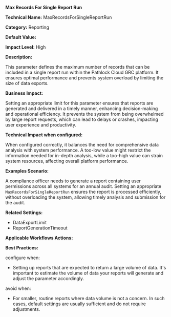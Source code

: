 **Max Records For Single Report Run**

**Technical Name:** MaxRecordsForSingleReportRun

**Category:** Reporting

**Default Value:**

**Impact Level:** High

**Description:**

This parameter defines the maximum number of records that can be included in a single report run within the Pathlock Cloud GRC platform. It ensures optimal performance and prevents system overload by limiting the size of data exports.

**Business Impact:**

Setting an appropriate limit for this parameter ensures that reports are generated and delivered in a timely manner, enhancing decision-making and operational efficiency. It prevents the system from being overwhelmed by large report requests, which can lead to delays or crashes, impacting user experience and productivity.

**Technical Impact when configured:**

When configured correctly, it balances the need for comprehensive data analysis with system performance. A too-low value might restrict the information needed for in-depth analysis, while a too-high value can strain system resources, affecting overall platform performance.

**Examples Scenario:**

A compliance officer needs to generate a report containing user permissions across all systems for an annual audit. Setting an appropriate `MaxRecordsForSingleReportRun` ensures the report is processed efficiently, without overloading the system, allowing timely analysis and submission for the audit.

**Related Settings:**

- DataExportLimit
- ReportGenerationTimeout

**Applicable Workflows Actions:** 

**Best Practices:** 

configure when:
- Setting up reports that are expected to return a large volume of data. It's important to estimate the volume of data your reports will generate and adjust the parameter accordingly.

avoid when:
- For smaller, routine reports where data volume is not a concern. In such cases, default settings are usually sufficient and do not require adjustments.